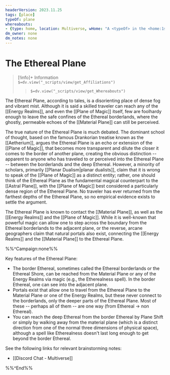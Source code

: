 ```yaml
---
headerVersion: 2023.11.25
tags: [place]
typeOf: plane
whereabouts: 
- {type: home, location: Multiverse, wHome: "A <typeOf> in the <home:1s>"}
dm_owner: none
dm_notes: none
---
```

# The Ethereal Plane
>[!info]+ Information  
> `$=dv.view("_scripts/view/get_Affiliations")`  
>> `$=dv.view("_scripts/view/get_Whereabouts")`

The Ethereal Plane, according to tales, is a disorienting place of dense fog and vibrant mist. Although it is said a skilled traveler can reach any of the [[Energy Realms]], and even the [[Plane of Magic]] itself, few are foolhardy enough to leave the safe confines of the Ethereal borderlands, where the ghostly, permeable echoes of the  [[Material Plane]] can still be perceived. 

The true nature of the Ethereal Plane is much debated. The dominant school of thought, based on the famous Drankorian treatise known as the [[Aetherium]], argues the Ethereal Plane is an echo or extension of the [[Plane of Magic]], that becomes more transparent and dilute the closer it comes to the border of another plane, creating the obvious distinction -- apparent to anyone who has traveled to or perceived into the Ethereal Plane -- between the borderlands and the deep Ethereal. However, a minority of scholars, primarily [[Planar Dualism|planar dualists]], claim that it is wrong to speak of the [[Plane of Magic]] as a distinct entity; rather, one should think of the Ethereal Plane as the fundamental magical counterpart to the [[Astral Plane]], with the [[Plane of Magic]] best considered a particularly dense region of the Ethereal Plane. No traveler has ever returned from the farthest depths of the Ethereal Plane, so no empirical evidence exists to settle the argument. 

The Ethereal Plane is known to contact the [[Material Plane]], as well as the [[Energy Realms]] and the [[Plane of Magic]]. While it is well-known that powerful magic can allow one to step across the boundary from the Ethereal borderlands to the adjacent plane, or the reverse, arcane geographers claim that natural portals also exist, connecting the [[Energy Realms]] and the [[Material Plane]] to the Ethereal Plane. 

%%^Campaign:none%%

Key features of the Ethereal Plane:
- The border Ethereal, sometimes called the Ethereal borderlands or the Ethereal Shore, can be reached from the Material Plane or any of the Energy Realms via magic (e.g., the Etherealness spell). In the border Ethereal, one can see into the adjacent plane. 
- Portals exist that allow one to travel from the Ethereal Plane to the Material Plane or one of the Energy Realms, but these never connect to the borderlands, only the deeper parts of the Ethereal Plane. Most of these -- perhaps all of them -- are one way (from Ethereal -> non Ethereal). 
- You can reach the deep Ethereal from the border Ethereal by Plane Shift or simply by walking away from the material plane (which is a distinct direction from one of the normal three dimensions of physical space), although a spell like Etherealness doesn't last long enough to get beyond the border Ethereal. 

See the following links for relevant brainstorming notes:
- [[Discord Chat - Multiverse]]

%%^End%%